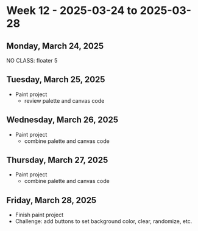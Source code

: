 # Week 12 - 2025-03-24 to 2025-03-28

## Monday, March 24, 2025

NO CLASS: floater 5

## Tuesday, March 25, 2025

- Paint project
  - review palette and canvas code

## Wednesday, March 26, 2025

- Paint project
  - combine palette and canvas code

## Thursday, March 27, 2025

- Paint project
  - combine palette and canvas code

## Friday, March 28, 2025

- Finish paint project
- Challenge: add buttons to set background color, clear, randomize, etc.
